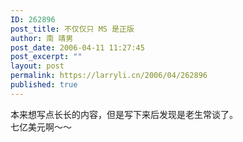 ```yaml
---
ID: 262896
post_title: 不仅仅只 MS 是正版
author: 南 靖男
post_date: 2006-04-11 11:27:45
post_excerpt: ""
layout: post
permalink: https://larryli.cn/2006/04/262896
published: true
---
```

本来想写点长长的内容，但是写下来后发现是老生常谈了。<br/>七亿美元啊～～